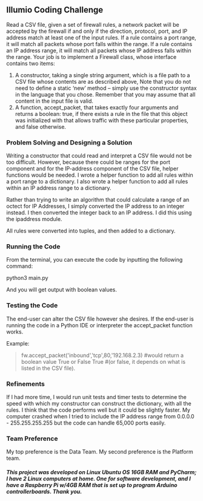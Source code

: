 ## Illumio Coding Challenge
Read a CSV file, given a set of firewall rules, a network packet will be accepted by the firewall if and only if the
direction, protocol, port, and IP address match at least one of the input rules. If a rule contains
a port range, it will match all packets whose port falls within the range. If a rule contains an IP
address range, it will match all packets whose IP address falls within the range.
Your job is to implement a Firewall class, whose interface contains two items:
1. A constructor, taking a single string argument, which is a file path to a CSV file whose contents are as described above,
Note that you do not need to define a static ‘new’ method – simply use the
constructor syntax in the language that you chose.
Remember that you may assume that all content in the input file is valid.
2. A function, accept_packet, that takes exactly four arguments and returns a boolean:
true, if there exists a rule in the file that this object was initialized with that allows traffic
with these particular properties, and false otherwise.


### Problem Solving and Designing a Solution
Writing a constructor that could read and interpret a CSV file would not be too difficult. However, because there could be ranges 
for the port component and for the IP-address component of the CSV file, helper functions would be needed.
I wrote a helper function to add all rules within a port range to a dictionary.
I also wrote a helper function to add all rules within an IP address range to a dictionary. 

Rather than trying to write an algorithm that could calculate a range of an octect for IP Addresses, I simply converted 
the IP address to an integer instead. I then converted the integer back to an IP address. 
I did this using the ipaddress module.

All rules were converted into tuples, and then added to a dictionary. 

### Running the Code

From the terminal, you can execute the code by inputting the following command:

python3 main.py

And you will get output with boolean values.

### Testing the Code

The end-user can alter the CSV file however she desires. If the end-user is running the code in a Python IDE or interpreter
the accept_packet function works. 

Example: 

> fw.accept_packet('inbound','tcp',80,'192.168.2.3)            #would return a boolean value True or False
> True                                             #(or false, it depends on what is listed in the CSV file). 

### Refinements

If I had more time, I would run unit tests and timer tests to determine the speed with which my constructor can 
construct the dictionary, with all the rules. I think that the code performs well but it could be slightly faster.
My computer crashed when I tried to include the IP address range from 0.0.0.0 - 255.255.255.255 but the code can handle
65,000 ports easily.

### Team Preference

My top preference is the Data Team. My second preference is the Platform team.

##### This project was developed on Linux Ubuntu OS 16GB RAM and PyCharm; I have 2 Linux computers at home. One for software development, and I have a Raspberry Pi w/4GB RAM that is set up to program Arduino controllerboards. Thank you.

